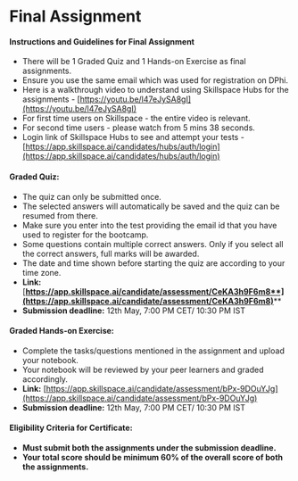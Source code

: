 # Final Assignment

#### Instructions and Guidelines for Final Assignment

* There will be 1 Graded Quiz and 1 Hands-on Exercise as final assignments.
* Ensure you use the same email which was used for registration on DPhi.
* Here is a walkthrough video to understand using Skillspace Hubs for the assignments - [https://youtu.be/l47eJySA8gI](https://youtu.be/l47eJySA8gI)
* For first time users on Skillspace - the entire video is relevant.
* For second time users - please watch from 5 mins 38 seconds.&#x20;
* Login link of Skillspace Hubs to see and attempt your tests -[https://app.skillspace.ai/candidates/hubs/auth/login](https://app.skillspace.ai/candidates/hubs/auth/login)

#### Graded Quiz:

* The quiz can only be submitted once.
* The selected answers will automatically be saved and the quiz can be resumed from there.
* Make sure you enter into the test providing the email id that you have used to register for the bootcamp.
* Some questions contain multiple correct answers. Only if you select all the correct answers, full marks will be awarded.
* The date and time shown before starting the quiz are according to your time zone.
* **Link:** [**https://app.skillspace.ai/candidate/assessment/CeKA3h9F6m8**](https://app.skillspace.ai/candidate/assessment/CeKA3h9F6m8)****
* **Submission deadline:** 12th May, 7:00 PM CET/ 10:30 PM IST

#### Graded Hands-on Exercise:

* Complete the tasks/questions mentioned in the assignment and upload your notebook.
* Your notebook will be reviewed by your peer learners and graded accordingly.
* **Link:** [https://app.skillspace.ai/candidate/assessment/bPx-9DOuYJg](https://app.skillspace.ai/candidate/assessment/bPx-9DOuYJg)
* **Submission deadline:** 12th May, 7:00 PM CET/ 10:30 PM IST

#### Eligibility Criteria for Certificate:

* **Must submit both the assignments under the submission deadline.**
* **Your total score should be minimum 60% of the overall score of both the assignments.**
